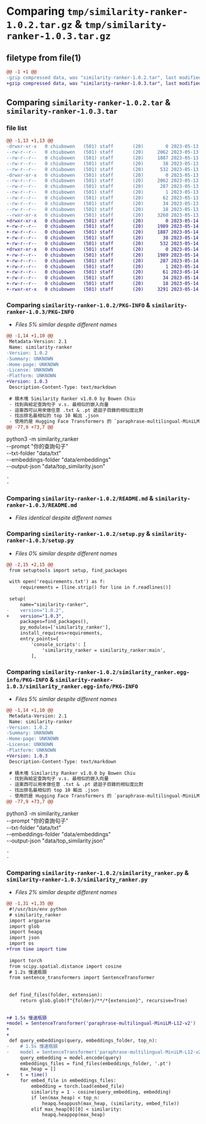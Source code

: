 # Comparing `tmp/similarity-ranker-1.0.2.tar.gz` & `tmp/similarity-ranker-1.0.3.tar.gz`

## filetype from file(1)

```diff
@@ -1 +1 @@
-gzip compressed data, was "similarity-ranker-1.0.2.tar", last modified: Sat May 13 02:31:43 2023, max compression
+gzip compressed data, was "similarity-ranker-1.0.3.tar", last modified: Sun May 14 12:09:23 2023, max compression
```

## Comparing `similarity-ranker-1.0.2.tar` & `similarity-ranker-1.0.3.tar`

### file list

```diff
@@ -1,13 +1,13 @@
-drwxr-xr-x   0 chiubowen   (501) staff       (20)        0 2023-05-13 02:31:43.861741 similarity-ranker-1.0.2/
--rw-r--r--   0 chiubowen   (501) staff       (20)     2062 2023-05-13 02:31:43.861626 similarity-ranker-1.0.2/PKG-INFO
--rw-r--r--   0 chiubowen   (501) staff       (20)     1887 2023-05-13 02:31:43.000000 similarity-ranker-1.0.2/README.md
--rw-r--r--   0 chiubowen   (501) staff       (20)       38 2023-05-13 02:31:43.861777 similarity-ranker-1.0.2/setup.cfg
--rw-r--r--   0 chiubowen   (501) staff       (20)      532 2023-05-13 02:31:43.000000 similarity-ranker-1.0.2/setup.py
-drwxr-xr-x   0 chiubowen   (501) staff       (20)        0 2023-05-13 02:31:43.861451 similarity-ranker-1.0.2/similarity_ranker.egg-info/
--rw-r--r--   0 chiubowen   (501) staff       (20)     2062 2023-05-13 02:31:43.000000 similarity-ranker-1.0.2/similarity_ranker.egg-info/PKG-INFO
--rw-r--r--   0 chiubowen   (501) staff       (20)      287 2023-05-13 02:31:43.000000 similarity-ranker-1.0.2/similarity_ranker.egg-info/SOURCES.txt
--rw-r--r--   0 chiubowen   (501) staff       (20)        1 2023-05-13 02:31:43.000000 similarity-ranker-1.0.2/similarity_ranker.egg-info/dependency_links.txt
--rw-r--r--   0 chiubowen   (501) staff       (20)       62 2023-05-13 02:31:43.000000 similarity-ranker-1.0.2/similarity_ranker.egg-info/entry_points.txt
--rw-r--r--   0 chiubowen   (501) staff       (20)       34 2023-05-13 02:31:43.000000 similarity-ranker-1.0.2/similarity_ranker.egg-info/requires.txt
--rw-r--r--   0 chiubowen   (501) staff       (20)       18 2023-05-13 02:31:43.000000 similarity-ranker-1.0.2/similarity_ranker.egg-info/top_level.txt
--rwxr-xr-x   0 chiubowen   (501) staff       (20)     3260 2023-05-13 02:31:43.000000 similarity-ranker-1.0.2/similarity_ranker.py
+drwxr-xr-x   0 chiubowen   (501) staff       (20)        0 2023-05-14 12:09:23.739216 similarity-ranker-1.0.3/
+-rw-r--r--   0 chiubowen   (501) staff       (20)     1989 2023-05-14 12:09:23.739086 similarity-ranker-1.0.3/PKG-INFO
+-rw-r--r--   0 chiubowen   (501) staff       (20)     1887 2023-05-14 12:09:23.000000 similarity-ranker-1.0.3/README.md
+-rw-r--r--   0 chiubowen   (501) staff       (20)       38 2023-05-14 12:09:23.739253 similarity-ranker-1.0.3/setup.cfg
+-rw-r--r--   0 chiubowen   (501) staff       (20)      532 2023-05-14 12:09:23.000000 similarity-ranker-1.0.3/setup.py
+drwxr-xr-x   0 chiubowen   (501) staff       (20)        0 2023-05-14 12:09:23.738898 similarity-ranker-1.0.3/similarity_ranker.egg-info/
+-rw-r--r--   0 chiubowen   (501) staff       (20)     1989 2023-05-14 12:09:23.000000 similarity-ranker-1.0.3/similarity_ranker.egg-info/PKG-INFO
+-rw-r--r--   0 chiubowen   (501) staff       (20)      287 2023-05-14 12:09:23.000000 similarity-ranker-1.0.3/similarity_ranker.egg-info/SOURCES.txt
+-rw-r--r--   0 chiubowen   (501) staff       (20)        1 2023-05-14 12:09:23.000000 similarity-ranker-1.0.3/similarity_ranker.egg-info/dependency_links.txt
+-rw-r--r--   0 chiubowen   (501) staff       (20)       61 2023-05-14 12:09:23.000000 similarity-ranker-1.0.3/similarity_ranker.egg-info/entry_points.txt
+-rw-r--r--   0 chiubowen   (501) staff       (20)       34 2023-05-14 12:09:23.000000 similarity-ranker-1.0.3/similarity_ranker.egg-info/requires.txt
+-rw-r--r--   0 chiubowen   (501) staff       (20)       18 2023-05-14 12:09:23.000000 similarity-ranker-1.0.3/similarity_ranker.egg-info/top_level.txt
+-rwxr-xr-x   0 chiubowen   (501) staff       (20)     3291 2023-05-14 12:09:23.000000 similarity-ranker-1.0.3/similarity_ranker.py
```

### Comparing `similarity-ranker-1.0.2/PKG-INFO` & `similarity-ranker-1.0.3/PKG-INFO`

 * *Files 5% similar despite different names*

```diff
@@ -1,14 +1,10 @@
 Metadata-Version: 2.1
 Name: similarity-ranker
-Version: 1.0.2
-Summary: UNKNOWN
-Home-page: UNKNOWN
-License: UNKNOWN
-Platform: UNKNOWN
+Version: 1.0.3
 Description-Content-Type: text/markdown
 
 # 積木塊 Similarity Ranker v1.0.0 by Bowen Chiu
 - 找到與給定查詢句子 v.s. 最相似的嵌入向量
 - 這東西可以用來做任意 .txt & .pt 遞迴子目錄的相似度比對
 - 找出排名最相似的 top 10 輸出 .json
 - 使用的是 Hugging Face Transformers 的 `paraphrase-multilingual-MiniLM-L12-v2` 模型。
@@ -77,9 +73,7 @@
 ```
 python3 -m similarity_ranker \
   --prompt "你的查詢句子" \
   --txt-folder "data/txt" \
   --embeddings-folder "data/embeddings" \
   --output-json "data/top_similarity.json"
 ```
-
-
```

### Comparing `similarity-ranker-1.0.2/README.md` & `similarity-ranker-1.0.3/README.md`

 * *Files identical despite different names*

### Comparing `similarity-ranker-1.0.2/setup.py` & `similarity-ranker-1.0.3/setup.py`

 * *Files 0% similar despite different names*

```diff
@@ -2,15 +2,15 @@
 from setuptools import setup, find_packages
 
 with open('requirements.txt') as f:
     requirements = [line.strip() for line in f.readlines()]
 
 setup(
     name="similarity-ranker",
-    version="1.0.2",
+    version="1.0.3",
     packages=find_packages(),
     py_modules=['similarity_ranker'],
     install_requires=requirements,
     entry_points={
         'console_scripts': [
             'similarity_ranker = similarity_ranker:main',
         ],
```

### Comparing `similarity-ranker-1.0.2/similarity_ranker.egg-info/PKG-INFO` & `similarity-ranker-1.0.3/similarity_ranker.egg-info/PKG-INFO`

 * *Files 5% similar despite different names*

```diff
@@ -1,14 +1,10 @@
 Metadata-Version: 2.1
 Name: similarity-ranker
-Version: 1.0.2
-Summary: UNKNOWN
-Home-page: UNKNOWN
-License: UNKNOWN
-Platform: UNKNOWN
+Version: 1.0.3
 Description-Content-Type: text/markdown
 
 # 積木塊 Similarity Ranker v1.0.0 by Bowen Chiu
 - 找到與給定查詢句子 v.s. 最相似的嵌入向量
 - 這東西可以用來做任意 .txt & .pt 遞迴子目錄的相似度比對
 - 找出排名最相似的 top 10 輸出 .json
 - 使用的是 Hugging Face Transformers 的 `paraphrase-multilingual-MiniLM-L12-v2` 模型。
@@ -77,9 +73,7 @@
 ```
 python3 -m similarity_ranker \
   --prompt "你的查詢句子" \
   --txt-folder "data/txt" \
   --embeddings-folder "data/embeddings" \
   --output-json "data/top_similarity.json"
 ```
-
-
```

### Comparing `similarity-ranker-1.0.2/similarity_ranker.py` & `similarity-ranker-1.0.3/similarity_ranker.py`

 * *Files 2% similar despite different names*

```diff
@@ -1,31 +1,35 @@
 #!/usr/bin/env python
 # similarity_ranker
 import argparse
 import glob
 import heapq
 import json
 import os
+from time import time
 
 import torch
 from scipy.spatial.distance import cosine
 # 1.2s 慢速瓶頸
 from sentence_transformers import SentenceTransformer
 
 
 def find_files(folder, extension):
     return glob.glob(f"{folder}/**/*{extension}", recursive=True)
 
 
+# 1.5s 慢速瓶頸
+model = SentenceTransformer('paraphrase-multilingual-MiniLM-L12-v2')
+
+
 def query_embeddings(query, embeddings_folder, top_n):
-    # 1.5s 慢速瓶頸
-    model = SentenceTransformer('paraphrase-multilingual-MiniLM-L12-v2')
     query_embedding = model.encode(query)
     embeddings_files = find_files(embeddings_folder, '.pt')
     max_heap = []
+    t = time()
     for embed_file in embeddings_files:
         embedding = torch.load(embed_file)
         similarity = 1 - cosine(query_embedding, embedding)
         if len(max_heap) < top_n:
             heapq.heappush(max_heap, (similarity, embed_file))
         elif max_heap[0][0] < similarity:
             heapq.heappop(max_heap)
```

